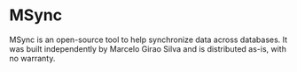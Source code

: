 # MSync
MSync is an open-source tool to help synchronize data across databases. It was built independently by Marcelo Girao Silva and is distributed as-is, with no warranty. 
